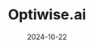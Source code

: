 ---  
layout: startup_page  
title: "Optiwise.ai"  
id: "optiwise.ai"  
permalink: "/optiwiseaioptiwise.ai10222024/"  
website: "https://www.optiwise.ai/"  
funding_round: "Seed"  
funding_amount: "$2.4M"  
investors: "StartupXseed Ventures"  
about: "Optiwise.ai provides a comprehensive optimization solution for Walmart sellers, leveraging GenAI to maximize product listings and ads. Their AI assistant, Olivia, offers insights, suggestions, and automated updates to improve performance, ensuring consistent brand storytelling across marketplaces and compliance with Walmart guidelines."  
markets: "E-commerce, AI, Marketing, Technology, Information and Internet"  
hq: "Newark, California, United States"  
founded_year: "2007"  
linkedin: "https://www.linkedin.com/company/optiwise-ai/"  
twitter: "https://twitter.com/Optiwiseai"  
instagram: ""  
facebook: "https://www.facebook.com/Optiwiseai"  
crunchbase: "https://www.crunchbase.com/organization/optiwise"  
pitchbook: ""  

date_display: "22-Oct-2024"  
date: "2024-10-22"

# SEO Optimization  
meta_title: "Optiwise.ai - Seed Funding ($2.4M)"  
meta_description: "Optiwise.ai, Optiwise.ai provides a comprehensive optimization solution for Walmart sellers, leveraging GenAI to maximize product listings and ads. Their AI assist..."  
meta_keywords: "Optiwise.ai, E-commerce, AI, Marketing, Technology, Information and Internet, Seed funding"  
canonical_url: "https://startup.projectstartups.com/optiwiseaioptiwise.ai10222024/"  
---